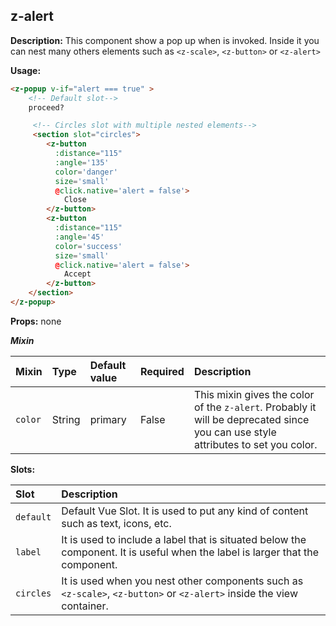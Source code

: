 ## z-alert

**Description:** This component show a pop up when is invoked. Inside it you can nest many others elements such as `<z-scale>`, `<z-button>` or `<z-alert>`

**Usage:**

```html
<z-popup v-if="alert === true" >
    <!-- Default slot-->
    proceed?

     <!-- Circles slot with multiple nested elements-->
     <section slot="circles">
        <z-button
          :distance="115"
          :angle='135'
          color='danger'
          size='small'
          @click.native='alert = false'>
            Close
        </z-button>
        <z-button
          :distance="115"
          :angle='45'
          color='success'
          size='small'
          @click.native='alert = false'>
            Accept
        </z-button>
    </section>
</z-popup>
```


**Props:**
none

***Mixin***

| Mixin | Type | Default value | Required | Description
| :--- | :--- | :--- | :--- | :--- |
| `color` | String | primary | False | This mixin gives the color of the `z-alert`. Probably it will be deprecated since you can use style attributes to set you color.

**Slots:**

| Slot | Description
| :--- | :--- |
| `default` | Default Vue Slot. It is used to put any kind of content such as text, icons, etc.
| `label` | It is used to include a label that is situated below the component. It is useful when the label is larger that the component.
| `circles` | It is used when you nest other components such as `<z-scale>`, `<z-button>` or `<z-alert>` inside the view container.

